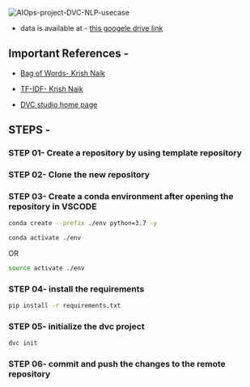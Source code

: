 <!-- # AIOps-project-DVC-NLP-uscase
AIOps project DVC-NLP-uscase -->

![AIOps-project-DVC-NLP-usecase](https://socialify.git.ci/GaneshPrasadBhandari/AIOps-project-DVC-NLP-usecase/image?forks=1&issues=1&language=1&name=1&owner=1&pattern=Circuit%20Board&pulls=1&stargazers=1&theme=Dark)

* data is available at - [this googele drive link](https://drive.google.com/file/d/13A0RtvZZanHXKZNbz5JKwjjO2FedNQCR/view?usp=sharing)

## Important References - 

* [Bag of Words- Krish Naik](https://youtu.be/D2V1okCEsiE)

* [TF-IDF- Krish Naik](https://youtu.be/D2V1okCEsiE)

* [DVC studio home page](https://studio.iterative.ai/)
## STEPS -

### STEP 01- Create a repository by using template repository

### STEP 02- Clone the new repository

### STEP 03- Create a conda environment after opening the repository in VSCODE

```bash
conda create --prefix ./env python=3.7 -y
```

```bash
conda activate ./env
```
OR
```bash
source activate ./env
```

### STEP 04- install the requirements
```bash
pip install -r requirements.txt
```

### STEP 05- initialize the dvc project
```bash
dvc init
```

### STEP 06- commit and push the changes to the remote repository
